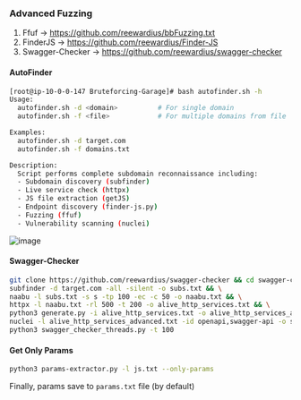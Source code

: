 ### Advanced Fuzzing

1. Ffuf -> https://github.com/reewardius/bbFuzzing.txt
2. FinderJS -> https://github.com/reewardius/Finder-JS
3. Swagger-Checker -> https://github.com/reewardius/swagger-checker

#### AutoFinder
```bash
[root@ip-10-0-0-147 Bruteforcing-Garage]# bash autofinder.sh -h
Usage:
  autofinder.sh -d <domain>          # For single domain
  autofinder.sh -f <file>            # For multiple domains from file

Examples:
  autofinder.sh -d target.com
  autofinder.sh -f domains.txt

Description:
  Script performs complete subdomain reconnaissance including:
  - Subdomain discovery (subfinder)
  - Live service check (httpx)
  - JS file extraction (getJS)
  - Endpoint discovery (finder-js.py)
  - Fuzzing (ffuf)
  - Vulnerability scanning (nuclei)
```
![image](https://github.com/user-attachments/assets/ce369a41-904e-4db6-a15d-246785f5b8d8)

#### Swagger-Checker
```bash
git clone https://github.com/reewardius/swagger-checker && cd swagger-checker && \
subfinder -d target.com -all -silent -o subs.txt && \
naabu -l subs.txt -s s -tp 100 -ec -c 50 -o naabu.txt && \
httpx -l naabu.txt -rl 500 -t 200 -o alive_http_services.txt && \
python3 generate.py -i alive_http_services.txt -o alive_http_services_advanced.txt && \
nuclei -l alive_http_services_advanced.txt -id openapi,swagger-api -o swagger_endpoints.txt -rl 1000 -c 100 && \
python3 swagger_checker_threads.py -t 100
```

#### Get Only Params
```bash
python3 params-extractor.py -l js.txt --only-params
```
Finally, params save to `params.txt` file (by default)



